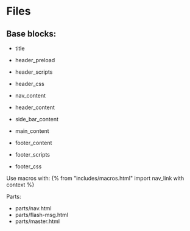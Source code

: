 # Files
## Base blocks:
- title

- header_preload
- header_scripts
- header_css

- nav_content
- header_content
- side_bar_content
- main_content

- footer_content
- footer_scripts
- footer_css

Use macros with:
{% from "includes/macros.html" import nav_link with context %}

Parts:
- parts/nav.html
- parts/flash-msg.html
- parts/master.html